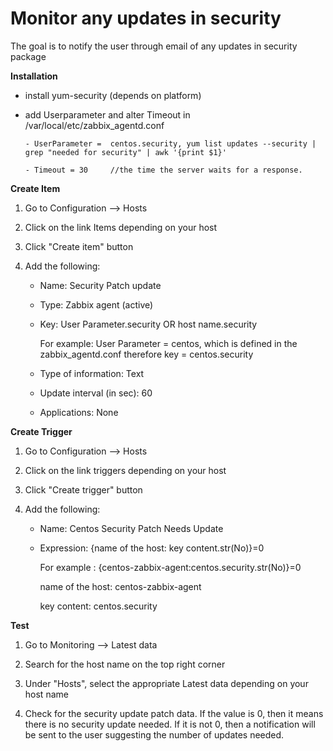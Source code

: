 # Monitor any updates in security

The goal is to notify the user through email of any updates in security package

**Installation**

- install yum-security (depends on platform)

- add Userparameter and alter Timeout in /var/local/etc/zabbix_agentd.conf

      - UserParameter =  centos.security, yum list updates --security | grep "needed for security" | awk '{print $1}'

      - Timeout = 30     //the time the server waits for a response. 

**Create Item**

1. Go to Configuration --> Hosts

2. Click on the link Items depending on your host

3. Click "Create item" button

4. Add the following:
 	
    - Name: Security Patch update

    - Type: Zabbix agent (active)

    - Key: User Parameter.security OR host name.security

 	  For example: User Parameter = centos, which is defined in the zabbix_agentd.conf therefore key = centos.security

    - Type of information: Text

    - Update interval (in sec): 60

    - Applications: None

**Create Trigger**

1. Go to Configuration --> Hosts

2. Click on the link triggers depending on your host

3. Click "Create trigger" button

4. Add the following:

    - Name: Centos Security Patch Needs Update

    - Expression: {name of the host: key content.str(No)}=0

		For example : {centos-zabbix-agent:centos.security.str(No)}=0

		name of the host: centos-zabbix-agent

		key content: centos.security


**Test**

1. Go to Monitoring --> Latest data

2. Search for the host name on the top right corner

3. Under "Hosts", select the appropriate Latest data depending on your host name

4. Check for the security update patch data. If the value is 0, then it means there is no security update needed. If it is not 0, then a notification will be sent to the user suggesting the number of updates needed.
